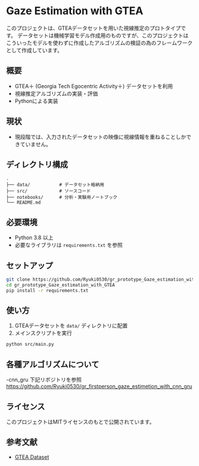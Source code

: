 # Gaze Estimation with GTEA

このプロジェクトは、GTEAデータセットを用いた視線推定のプロトタイプです。
データセットは機械学習モデル作成用のものですが、このプロジェクトはこういったモデルを使わずに作成したアルゴリズムの検証の為のフレームワークとして作成しています。

## 概要

- GTEA＋ (Georgia Tech Egocentric Activity＋) データセットを利用
- 視線推定アルゴリズムの実装・評価
- Pythonによる実装

## 現状
- 現段階では、入力されたデータセットの映像に視線情報を重ねることしかできていません。

## ディレクトリ構成

```
.
├── data/           # データセット格納用
├── src/            # ソースコード
├── notebooks/      # 分析・実験用ノートブック
└── README.md
```

## 必要環境

- Python 3.8 以上
- 必要なライブラリは `requirements.txt` を参照

## セットアップ

```bash
git clone https://github.com/Ryuki0530/gr_prototype_Gaze_estimation_with_GTEA.git
cd gr_prototype_Gaze_estimation_with_GTEA
pip install -r requirements.txt
```

## 使い方

1. GTEAデータセットを `data/` ディレクトリに配置
2. メインスクリプトを実行

```bash
python src/main.py
```

## 各種アルゴリズムについて
-cnn_gru 
下記リポジトリを参照
https://github.com/Ryuki0530/gr_firstperson_gaze_estimetion_with_cnn_gru

## ライセンス

このプロジェクトはMITライセンスのもとで公開されています。

## 参考文献

- [GTEA Dataset](https://cbs.ic.gatech.edu/fpv/)


